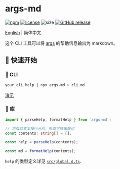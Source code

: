 # args-md

[![npm](https://img.shields.io/npm/v/args-md.svg?style=flat-square)](https://www.npmjs.com/package/args-md)
[![license](https://img.shields.io/npm/l/args-md.svg?style=flat-square)](https://github.com/yinyanfr/args-md/blob/main/LICENSE)
![size](https://img.shields.io/github/repo-size/yinyanfr/args-md?style=flat-square)
[![GitHub release](https://img.shields.io/github/release/yinyanfr/args-md.svg?style=flat-square)](https://github.com/yinyanfr/args-md/releases/latest)

[English](https://github.com/yinyanfr/args-md/blob/main/README.md) | 简体中文

这个 CLI 工具可以将 [args](https://www.npmjs.com/package/args) 的帮助信息输出为 markdown。

## :green_book: 快速开始

### :wrench: CLI

```bash
your_cli help | npx args-md > cli.md
```

[演示](https://github.com/yinyanfr/comic-dl/blob/main/docs/user/cli.md)

### :book: 库

```typescript
import { parseHelp, formatHelp } from 'args-md';

// 将帮助文本按行分组，形成字符串数组
const contents: string[] = [];

const help = parseHelp(contents);

const md = formatHelp(contents);
```

`help` 的类型定义详见 [`src/global.d.ts`](https://github.com/yinyanfr/args-md/blob/main/src/global.d.ts).
